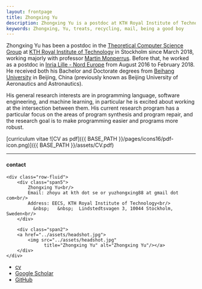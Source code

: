 ```yaml
---
layout: frontpage
title: Zhongxing Yu
description: Zhongxing Yu is a postdoc at KTH Royal Institute of Technology. 
keywords: Zhongxing, Yu, treats, recycling, mail, being a good boy
---
```


Zhongxing Yu has been a postdoc in the [Theoretical Computer Science Group](https://www.kth.se/tcs) at [KTH Royal Institute of Technology](https://www.kth.se/en) in Stockholm since March 2018, working majorly with professor [Martin Monperrus](https://www.monperrus.net/martin/). Before that, he worked as a postdoc in [Inria Lille - Nord Europe](https://www.inria.fr/en/centre/lille) from August 2016 to February 2018. He received both his Bachelor and Doctorate degrees from [Beihang University](https://ev.buaa.edu.cn/) in Beijing, China (previously known as Beijing University of Aeronautics and Astronautics).

His general research interests are in programming language, software engineering, and machine learning, in particular he is excited about working at the intersection between them. His current research program has a particular focus on the areas of program synthesis and program repair, and the research goal is to make programming easier and programs more robust.

[curriculum vitae ![CV as pdf]({{ BASE_PATH }}/pages/icons16/pdf-icon.png)]({{ BASE_PATH }}/assets/CV.pdf)<br/>


---


<div class="container">
<h4><a name="contact"></a>contact</h4>

    <div class="row-fluid">
        <div class="span5">
            Zhongxing Yu<br/>
            Email: zhoyu at kth dot se or yuzhongxing88 at gmail dot com<br/>
            Address: EECS, KTH Royal Institute of Technology<br/>
              &nbsp;   &nbsp;  Lindstedtsvagen 3, 10044 Stockholm, Sweden<br/>
        </div>

        <div class="span2">
        <a href="../assets/headshot.jpg">
            <img src="../assets/headshot.jpg"
                  title="Zhongxing Yu" alt="Zhongxing Yu"/></a>
        </div>
    </div>
</div>

<div class="navbar">
  <div class="navbar-inner">
      <ul class="nav">
          <li><a href="{{ BASE_PATH }}/assets/CV.pdf">cv</a></li>
          <li><a href="https://scholar.google.fr/citations?user=kXl61c4AAAAJ&hl=en">Google Scholar</a></li>
          <li><a href="https://github.com/zhongxingyu">GitHub</a></li>
      </ul>
  </div>
</div>
